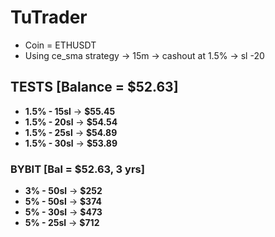 # TuTrader

- Coin = ETHUSDT
- Using ce_sma strategy -> 15m -> cashout at 1.5% -> sl -20

## TESTS [Balance = $52.63]

- **1.5% - 15sl** ->  **$55.45**
- **1.5% - 20sl** ->  **$54.54**
- **1.5% - 25sl** ->  **$54.89**
- **1.5% - 30sl** ->  **$53.89**

### BYBIT [Bal = $52.63, 3 yrs]
- **3% - 50sl** ->  **$252**
- **5% - 50sl** ->  **$374**
- **5% - 30sl** ->  **$473**
- **5% - 25sl** ->  **$712**

